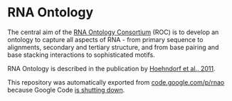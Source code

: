# RNA Ontology

The central aim of the [RNA Ontology Consortium](http://roc.bgsu.edu) (ROC) is to develop an ontology
to capture all aspects of RNA - from primary sequence to alignments, secondary and tertiary structure, and 
from base pairing and base stacking interactions to sophisticated motifs.

RNA Ontology is described in the publication by [Hoehndorf et al., 2011](http://dl.acm.org/citation.cfm?id=1971674.1971676).

This repository was automatically exported from [code.google.com/p/rnao](https://code.google.com/p/rnao/) because Google Code [is shutting down](http://google-opensource.blogspot.co.uk/2015/03/farewell-to-google-code.html).
